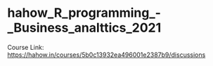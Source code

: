 # hahow_R_programming_-_Business_analttics_2021

Course Link: https://hahow.in/courses/5b0c13932ea496001e2387b9/discussions 
